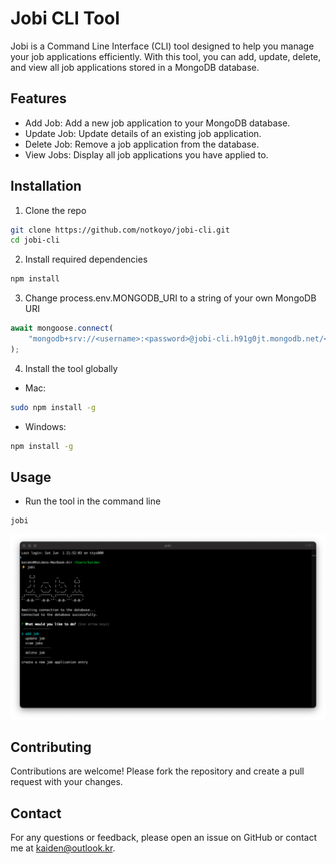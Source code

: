 # Jobi CLI Tool

Jobi is a Command Line Interface (CLI) tool designed to help you manage your job applications efficiently. 
With this tool, you can add, update, delete, and view all job applications stored in a MongoDB database.

## Features
- Add Job: Add a new job application to your MongoDB database.
- Update Job: Update details of an existing job application.
- Delete Job: Remove a job application from the database.
- View Jobs: Display all job applications you have applied to.

## Installation

1. Clone the repo
```bash
git clone https://github.com/notkoyo/jobi-cli.git
cd jobi-cli
```
2. Install required dependencies
```bash
npm install
```
3. Change process.env.MONGODB_URI to a string of your own MongoDB URI
```js
await mongoose.connect(
    "mongodb+srv://<username>:<password>@jobi-cli.h91g0jt.mongodb.net/<dbName>?retryWrites=true&w=majority&appName=<clusterName>"
);
```
4. Install the tool globally
- Mac:
```bash
sudo npm install -g
```
- Windows:
```bash
npm install -g
```
## Usage
- Run the tool in the command line
```bash
jobi
```
![CLI Main Menu](https://github.com/notkoyo/jobi-cli/blob/main/CLI-Main-Menu.png?raw=true)

## Contributing
Contributions are welcome! Please fork the repository and create a pull request with your changes.

## Contact
For any questions or feedback, please open an issue on GitHub or contact me at kaiden@outlook.kr.
